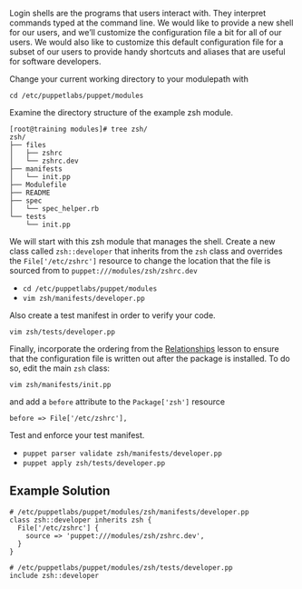 <p>Login shells are the programs that users interact with. They interpret commands typed at the command line. We would like to provide a new shell for our users, and we’ll customize the configuration file a bit for all of our users. We would also like to customize this default configuration file for a subset of our users to provide handy shortcuts and aliases that are useful for software developers.</p>
<p>Change your current working directory to your modulepath with</p>
<p><code>cd /etc/puppetlabs/puppet/modules</code></p>
<p>Examine the directory structure of the example zsh module.</p>
<pre><code>[root@training modules]# tree zsh/
zsh/
├── files
│   ├── zshrc
│   └── zshrc.dev
├── manifests
│   └── init.pp
├── Modulefile
├── README
├── spec
│   └── spec_helper.rb
└── tests
    └── init.pp</code></pre>

<p>We will start with this zsh module that manages the shell.  Create a new class called <code>zsh::developer</code> that inherits from the <code>zsh</code> class and overrides the <code>File['/etc/zshrc']</code> resource to change the location that the file is sourced from to <code>puppet:///modules/zsh/zshrc.dev</code></p>
<ul>
<li><code>cd /etc/puppetlabs/puppet/modules</code></li>
<li><code>vim zsh/manifests/developer.pp</code></li>
</ul>
<p>Also create a test manifest in order to verify your code.</p>
<p><code>vim zsh/tests/developer.pp</code></p>
<p>Finally, incorporate the ordering from the <a href="https://dev.puppetlabs.com/learn/relationships">Relationships</a> lesson to ensure that the configuration file is written out after the package is installed. To do so, edit the main <code>zsh</code> class:</p>
<p><code>vim zsh/manifests/init.pp</code></pre>
<p>and add a <code>before</code> attribute to the <code>Package['zsh']</code> resource</p>
<p><code>before => File['/etc/zshrc'],</code></p>
<p>Test and enforce your test manifest.</p>
<ul>
<li><code>puppet parser validate zsh/manifests/developer.pp</code></li>
<li><code>puppet apply zsh/tests/developer.pp</code></li>
</ul>
</div></div></div>  </div>

  
  </div>
<div class="panel-separator"></div><div class="ctools-collapsible-container ctools-collapsed"><h2 class="pane-title ctools-collapsible-handle">Example Solution</h2><div class="ctools-collapsible-content"><div class="field field-name-field-example-solutions field-type-text-long field-label-hidden"><div class="field-items" id="md4"><div class="field-item even"><pre><code># /etc/puppetlabs/puppet/modules/zsh/manifests/developer.pp
class zsh::developer inherits zsh {
  File['/etc/zshrc'] {
    source => 'puppet:///modules/zsh/zshrc.dev',
  }
}</code></pre>
<pre><code># /etc/puppetlabs/puppet/modules/zsh/tests/developer.pp
include zsh::developer</code></pre>